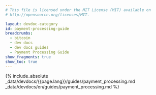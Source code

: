 ```yaml
---
# This file is licensed under the MIT License (MIT) available on
# http://opensource.org/licenses/MIT.

layout: devdoc-category
id: payment-processing-guide
breadcrumbs:
  - bitcoin
  - dev docs
  - dev docs guides
  - Payment Processing Guide
show_fragments: true
show_toc: true
---
```


{% include_absolute _data/devdocs/{{page.lang}}/guides/payment_processing.md _data/devdocs/en/guides/payment_processing.md %}
